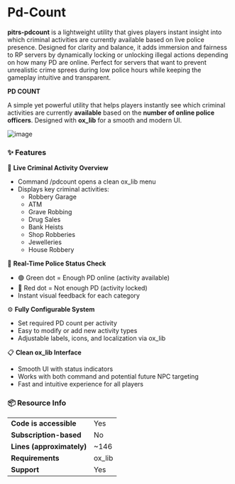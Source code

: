 # Pd-Count

**pitrs-pdcount** is a lightweight utility that gives players instant insight into which criminal activities are currently available based on live police presence. Designed for clarity and balance, it adds immersion and fairness to RP servers by dynamically locking or unlocking illegal actions depending on how many PD are online. Perfect for servers that want to prevent unrealistic crime sprees during low police hours while keeping the gameplay intuitive and transparent.



**PD COUNT**

A simple yet powerful utility that helps players instantly see which criminal activities are currently **available** based on the **number of online police officers**. Designed with **ox_lib** for a smooth and modern UI.

![image](https://github.com/user-attachments/assets/f79074bc-adde-4581-9680-9798991e1469)


### ✨ Features

🔎 **Live Criminal Activity Overview**

* Command /pdcount opens a clean ox_lib menu
* Displays key criminal activities:
  * Robbery Garage
  * ATM
  * Grave Robbing
  * Drug Sales
  * Bank Heists
  * Shop Robberies
  * Jewelleries
  * House Robbery

🎯 **Real-Time Police Status Check**

* 🟢 Green dot = Enough PD online (activity available)
* 🔴 Red dot = Not enough PD (activity locked)
* Instant visual feedback for each category

⚙️ **Fully Configurable System**

* Set required PD count per activity
* Easy to modify or add new activity types
* Adjustable labels, icons, and localization via ox_lib

📋 **Clean ox_lib Interface**

* Smooth UI with status indicators
* Works with both command and potential future NPC targeting
* Fast and intuitive experience for all players

### 📦 Resource Info

|||
| --- | --- |
|**Code is accessible**|Yes|
|**Subscription-based**|No|
|**Lines (approximately)**|~146|
|**Requirements**|ox_lib|
|**Support**|Yes|

